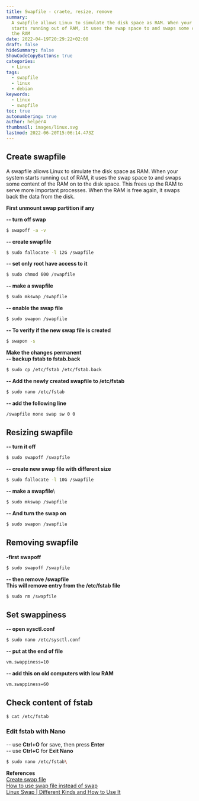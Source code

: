 ```yaml
---
title: Swapfile - craete, resize, remove
summary:
  A swapfile allows Linux to simulate the disk space as RAM. When your system
  starts running out of RAM, it uses the swap space to and swaps some content of
  the RAM
date: 2022-04-19T20:29:22+02:00
draft: false
hideSummary: false
ShowCodeCopyButtons: true
categories:
  - Linux
tags:
  - swapfile
  - linux
  - debian
keywords:
  - Linux
  - swapfile
toc: true
autonumbering: true
author: helper4
thumbnail: images/linux.svg
lastmod: 2022-06-20T15:06:14.473Z
---
```


## Create swapfile

A swapfile allows Linux to simulate the disk space as RAM. When your system starts running out of RAM, it uses the swap space to and swaps some content of the RAM on to the disk space. This frees up the RAM to serve more important processes. When the RAM is free again, it swaps back the data from the disk.

**First unmount swap partition if any**

**-- turn off swap**

```bash
$ swapoff -a -v
```

**-- create swapfile**

```bash
$ sudo fallocate -l 12G /swapfile
```

**-- set only root have access to it**

```bash
$ sudo chmod 600 /swapfile
```

**-- make a swapfile**

```bash
$ sudo mkswap /swapfile
```

**-- enable the swap file**

```bash
$ sudo swapon /swapfile
```

**-- To verify if the new swap file is created**

```bash
$ swapon -s
```

**Make the changes permanent**\
**-- backup fstab to fstab.back**

```bash
$ sudo cp /etc/fstab /etc/fstab.back
```

**-- Add the newly created swapfile to /etc/fstab**

```bash
$ sudo nano /etc/fstab
```

**-- add the following line**

```bash
/swapfile none swap sw 0 0
```

## Resizing swapfile

**-- turn it off**

```bash
$ sudo swapoff /swapfile
```

**-- create new swap file with different size**

```bash
$ sudo fallocate -l 10G /swapfile
```

**-- make a swapfile**\

```bash
$ sudo mkswap /swapfile
```

**-- And turn the swap on**

```bash
$ sudo swapon /swapfile
```

## Removing swapfile

**-first swapoff**

```bash
$ sudo swapoff /swapfile
```

**-- then remove /swapfile\
This will remove entry from the /etc/fstab file**

```bash
$ sudo rm /swapfile
```

## Set swappiness

**-- open sysctl.conf**

```bash
$ sudo nano /etc/sysctl.conf
```

**-- put at the end of file**

```md
vm.swappiness=10
```

**-- add this on old computers with low RAM**

```md
vm.swappiness=60
```

## Check content of fstab
```bash
$ cat /etc/fstab
```

### Edit fstab with Nano
-- use **Ctrl+O** for save, then press **Enter**\
-- use **Ctrl+C** for **Exit Nano**
```bash
$ sudo nano /etc/fstab\
```

**References**\
[Create swap file](https://itsfoss.com/create-swap-file-linux/)\
[How to use swap file instead of swap](https://www.linuxuprising.com/2018/08/how-to-use-swap-file-instead-of-swap.html)\
[Linux Swap | Different Kinds and How to Use It](https://www.youtube.com/watch?v=HKy-KEtCT9o)

&nbsp;
